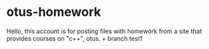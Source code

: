 # otus-homework
Hello, this account is for posting files with homework from a site that provides courses on "c++", otus. 
+
branch test1
